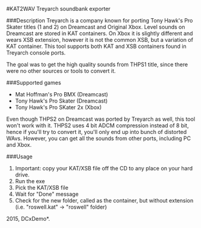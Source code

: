 #KAT2WAV
Treyarch soundbank exporter

###Description
Treyarch is a company known for porting Tony Hawk's Pro Skater titles (1 and 2) on Dreamcast and Original Xbox. Level sounds on Dreamcast are stored in KAT containers. On Xbox it is slightly different and wears XSB extension, however it is not the common XSB, but a variation of KAT container. This tool supports both KAT and XSB containers found in Treyarch console ports.

The goal was to get the high quality sounds from THPS1 title, since there were no other sources or tools to convert it. 

###Supported games
* Mat Hoffman's Pro BMX (Dreamcast)
* Tony Hawk's Pro Skater (Dreamcast)
* Tony Hawk's Pro SKater 2x (Xbox)

Even though THPS2 on Dreamcast was ported by Treyarch as well, this tool won't work with it. THPS2 uses 4 bit ADCM compression instead of 8 bit, hence if you'll try to convert it, you'll only end up into bunch of distorted WAvs. However, you can get all the sounds from other ports, including PC and Xbox.

###Usage
1. Important: copy your KAT/XSB file off the CD to any place on your hard drive.
2. Run the exe
3. Pick the KAT/XSB file
4. Wait for "Done" message
5. Check for the new folder, called as the container, but without extension (i.e. "roswell.kat" -> "roswell" folder)

2015, DCxDemo*.
